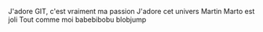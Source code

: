 J'adore GIT, c'est vraiment ma passion 
J'adore cet univers 
Martin Marto est joli
Tout comme moi
babebibobu
blobjump
